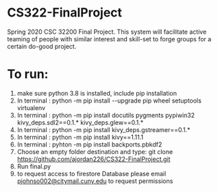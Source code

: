 # CS322-FinalProject
Spring 2020 CSC 32200 Final Project. This system will facilitate active teaming of people with similar interest and skill-set to forge groups for a certain do-good project.

# To run:
1) make sure python 3.8 is installed, include pip installation
2) In terminal : python -m pip install --upgrade pip wheel setuptools virtualenv
3) In terminal : python -m pip install docutils pygments pypiwin32 kivy_deps.sdl2==0.1.* kivy_deps.glew==0.1.*
4) In terminal : python -m pip install kivy_deps.gstreamer==0.1.*
5) In terminal : python -m pip install kivy==1.11.1
6) In terminal : pyhton -m pip install backports.pbkdf2
7) Choose an empty folder destination and type: git clone https://github.com/ajordan226/CS322-FinalProject.git
8) Run final.py
9) to request access to firestore Database please email pjohnso002@citymail.cuny.edu to request permissions
